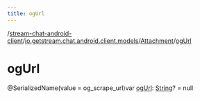 ```yaml
---
title: ogUrl
---
```

/[stream-chat-android-client](../../index.md)/[io.getstream.chat.android.client.models](../index.md)/[Attachment](index.md)/[ogUrl](ogUrl.md)  
  
  
  
# ogUrl  
@SerializedName(value = og_scrape_url)var [ogUrl](ogUrl.md): [String](https://kotlinlang.org/api/latest/jvm/stdlib/kotlin/-string/index.html)? = null
